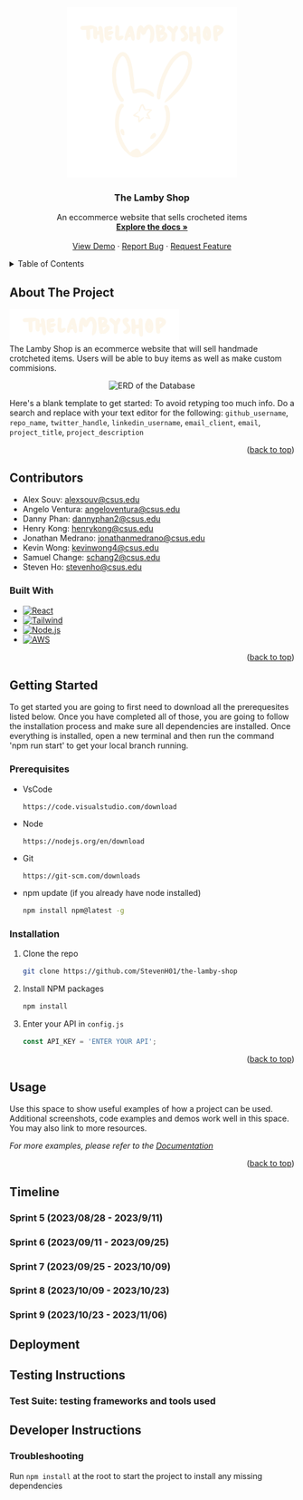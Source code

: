 <!-- PROJECT LOGO -->
<br />
<div align="center">
  <a href="https://github.com/github_username/repo_name">
    <img src="src/images/transparent-logo.png" alt="Logo" width="300">
  </a>


<h3 align="center">The Lamby Shop</h3>

  <p align="center">
    An eccommerce website that sells crocheted items
    <br />
    <a href="https://github.com/github_username/repo_name"><strong>Explore the docs »</strong></a>
    <br />
    <br />
    <a href="https://github.com/github_username/repo_name">View Demo</a>
    ·
    <a href="https://github.com/github_username/repo_name/issues/new?labels=bug&template=bug-report---.md">Report Bug</a>
    ·
    <a href="https://github.com/github_username/repo_name/issues/new?labels=enhancement&template=feature-request---.md">Request Feature</a>
  </p>
</div>



<!-- TABLE OF CONTENTS -->
<details>
  <summary>Table of Contents</summary>
  <ol>
    <li>
      <a href="#about-the-project">About The Project</a>
      <ul>
        <li><a href="#built-with">Built With</a></li>
      </ul>
    </li>
    <li>
      <a href="#getting-started">Getting Started</a>
      <ul>
        <li><a href="#prerequisites">Prerequisites</a></li>
        <li><a href="#installation">Installation</a></li>
      </ul>
    </li>
    <li><a href="#usage">Usage</a></li>
    <li><a href="#roadmap">Roadmap</a></li>
    <li><a href="#contributing">Contributing</a></li>
    <li><a href="#license">License</a></li>
    <li><a href="#contact">Contact</a></li>
    <li><a href="#acknowledgments">Acknowledgments</a></li>
  </ol>
</details>



<!-- ABOUT THE PROJECT -->
## About The Project
<img width="300" alt="Shop Title" src="src/images/title-logo.png"> <br/>
The Lamby Shop is an ecommerce website that will sell handmade crotcheted items. Users will be able to buy items as well as make custom commisions.

<div align="center">
  <img width="300" alt="ERD of the Database" src="https://github.com/StevenH01/the-lamby-shop/assets/47896048/bd0904e4-634b-4fc5-a7fb-c74bd23906f4"> <br/>
</div>

Here's a blank template to get started: To avoid retyping too much info. Do a search and replace with your text editor for the following: `github_username`, `repo_name`, `twitter_handle`, `linkedin_username`, `email_client`, `email`, `project_title`, `project_description`

<p align="right">(<a href="#readme-top">back to top</a>)</p>

## Contributors
- Alex Souv: alexsouv@csus.edu
- Angelo Ventura: angeloventura@csus.edu
- Danny Phan: dannyphan2@csus.edu
- Henry Kong: henrykong@csus.edu
- Jonathan Medrano: jonathanmedrano@csus.edu
- Kevin Wong: kevinwong4@csus.edu
- Samuel Change: schang2@csus.edu
- Steven Ho: stevenho@csus.edu

### Built With

* [![React][React.js]][React-url]
* [![Tailwind][Tailwind.com]][Tailwind-url]
* [![Node.js](https://upload.wikimedia.org/wikipedia/commons/d/d9/Node.js_logo.svg)](https://nodejs.org/)
* [![AWS](https://upload.wikimedia.org/wikipedia/commons/9/93/Amazon_Web_Services_Logo.svg)](https://aws.amazon.com/)

<p align="right">(<a href="#readme-top">back to top</a>)</p>



<!-- GETTING STARTED -->
## Getting Started

To get started you are going to first need to download all the prerequesites listed below.
Once you have completed all of those, you are going to follow the installation process and make sure all dependencies are installed.
Once everything is installed, open a new terminal and then run the command 'npm run start' to get your local branch running.

### Prerequisites

* VsCode
  ```
  https://code.visualstudio.com/download
  ```
* Node
  ```
  https://nodejs.org/en/download
  ```
* Git
  ```
  https://git-scm.com/downloads
  ```
* npm update (if you already have node installed)
  ```sh
  npm install npm@latest -g
  ```

### Installation

1. Clone the repo
   ```sh
   git clone https://github.com/StevenH01/the-lamby-shop
   ```
2. Install NPM packages
   ```sh
   npm install
   ```
3. Enter your API in `config.js`
   ```js
   const API_KEY = 'ENTER YOUR API';
   ```

<p align="right">(<a href="#readme-top">back to top</a>)</p>



<!-- USAGE EXAMPLES -->
## Usage

Use this space to show useful examples of how a project can be used. Additional screenshots, code examples and demos work well in this space. You may also link to more resources.

_For more examples, please refer to the [Documentation](https://example.com)_

<p align="right">(<a href="#readme-top">back to top</a>)</p>



<!-- ROADMAP -->
## Timeline

### Sprint 5 (2023/08/28 - 2023/9/11)


### Sprint 6  (2023/09/11 - 2023/09/25)

### Sprint 7 (2023/09/25 - 2023/10/09)

### Sprint 8 (2023/10/09 - 2023/10/23)

### Sprint 9 (2023/10/23 - 2023/11/06)


## Deployment

## Testing Instructions
### Test Suite: testing frameworks and tools used

## Developer Instructions

### Troubleshooting
Run ```npm install``` at the root to start the project to install any missing dependencies



<!-- MARKDOWN LINKS & IMAGES -->
<!-- https://www.markdownguide.org/basic-syntax/#reference-style-links -->
[contributors-shield]: https://img.shields.io/github/contributors/github_username/repo_name.svg?style=for-the-badge
[contributors-url]: https://github.com/github_username/repo_name/graphs/contributors
[forks-shield]: https://img.shields.io/github/forks/github_username/repo_name.svg?style=for-the-badge
[forks-url]: https://github.com/github_username/repo_name/network/members
[stars-shield]: https://img.shields.io/github/stars/github_username/repo_name.svg?style=for-the-badge
[stars-url]: https://github.com/github_username/repo_name/stargazers
[issues-shield]: https://img.shields.io/github/issues/github_username/repo_name.svg?style=for-the-badge
[issues-url]: https://github.com/github_username/repo_name/issues
[license-shield]: https://img.shields.io/github/license/github_username/repo_name.svg?style=for-the-badge
[license-url]: https://github.com/github_username/repo_name/blob/master/LICENSE.txt
[React.js]: https://img.shields.io/badge/React-20232A?style=for-the-badge&logo=react&logoColor=61DAFB
[React-url]: https://reactjs.org/
[Tailwind.com]: https://img.shields.io/badge/tailwindcss-%2338B2AC.svg?style=for-the-badge&logo=tailwind-css&logoColor=white
[Tailwind-url]: https://tailwindcss.com/
